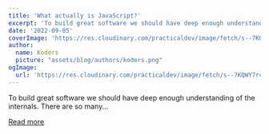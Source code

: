 ```yaml
---
title: 'What actually is JavaScript?'
excerpt: 'To build great software we should have deep enough understanding of the internals. There are so many...'
date: '2022-09-05'
coverImage: 'https://res.cloudinary.com/practicaldev/image/fetch/s--7KQWY7rc--/c_imagga_scale,f_auto,fl_progressive,h_420,q_auto,w_1000/https://dev-to-uploads.s3.amazonaws.com/uploads/articles/t9zzmdhj0fyt85my3kiz.png'
author:
  name: Koders
  picture: "assets/blog/authors/koders.png"
ogImage:
  url: 'https://res.cloudinary.com/practicaldev/image/fetch/s--7KQWY7rc--/c_imagga_scale,f_auto,fl_progressive,h_420,q_auto,w_1000/https://dev-to-uploads.s3.amazonaws.com/uploads/articles/t9zzmdhj0fyt85my3kiz.png'
---
```


To build great software we should have deep enough understanding of the internals. There are so many...

[Read more](https://dev.to/iarchitsharma/what-actually-is-javascript-2ckn)
